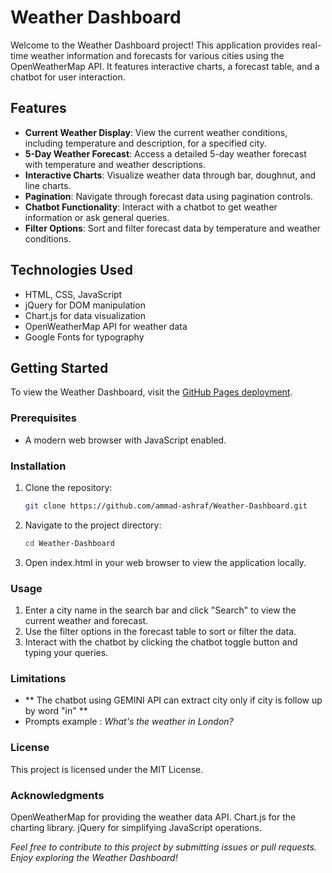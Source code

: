# Weather Dashboard

Welcome to the Weather Dashboard project! This application provides real-time weather information and forecasts for various cities using the OpenWeatherMap API. It features interactive charts, a forecast table, and a chatbot for user interaction.

## Features

- **Current Weather Display**: View the current weather conditions, including temperature and description, for a specified city.
- **5-Day Weather Forecast**: Access a detailed 5-day weather forecast with temperature and weather descriptions.
- **Interactive Charts**: Visualize weather data through bar, doughnut, and line charts.
- **Pagination**: Navigate through forecast data using pagination controls.
- **Chatbot Functionality**: Interact with a chatbot to get weather information or ask general queries.
- **Filter Options**: Sort and filter forecast data by temperature and weather conditions.

## Technologies Used

- HTML, CSS, JavaScript
- jQuery for DOM manipulation
- Chart.js for data visualization
- OpenWeatherMap API for weather data
- Google Fonts for typography

## Getting Started

To view the Weather Dashboard, visit the [GitHub Pages deployment](https://ammad-ashraf.github.io/Weather-Dashboard/).

### Prerequisites

- A modern web browser with JavaScript enabled.

### Installation

1. Clone the repository:
   ```bash
   git clone https://github.com/ammad-ashraf/Weather-Dashboard.git
2. Navigate to the project directory:
    ```bash
    cd Weather-Dashboard
3. Open index.html in your web browser to view the application locally.


### Usage
1. Enter a city name in the search bar and click "Search" to view the current weather and forecast.
2. Use the filter options in the forecast table to sort or filter the data.
3. Interact with the chatbot by clicking the chatbot toggle button and typing your queries.

### Limitations
- ** The chatbot using GEMINI API can extract city only if city is follow up by word "in" **
- Prompts example : *What's the weather in London?*

### License
This project is licensed under the MIT License.

### Acknowledgments
OpenWeatherMap for providing the weather data API.
Chart.js for the charting library.
jQuery for simplifying JavaScript operations.


*Feel free to contribute to this project by submitting issues or pull requests. Enjoy exploring the Weather Dashboard!*

